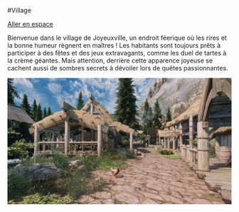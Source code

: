 #Village

[Aller en espace](Espace.md)

Bienvenue dans le village de Joyeuxville, un endroit féerique où les rires et la bonne humeur règnent en maîtres ! 
Les habitants sont toujours prêts à participer à des fêtes et des jeux extravagants, comme les duel de tartes à la crème géantes. 
Mais attention, derrière cette apparence joyeuse se cachent aussi de sombres secrets à dévoiler lors de quêtes passionnantes.

![image du village](village.png)